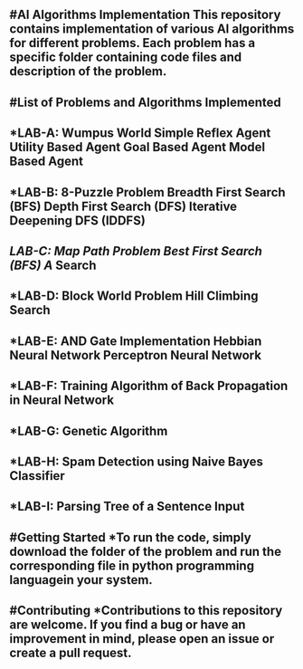 #AI Algorithms Implementation
This repository contains implementation of various AI algorithms for different problems. Each problem has a specific folder containing code files and description of the problem.
---
#List of Problems and Algorithms Implemented
---
*LAB-A: Wumpus World
    Simple Reflex Agent
    Utility Based Agent
    Goal Based Agent
    Model Based Agent
---
*LAB-B: 8-Puzzle Problem
    Breadth First Search (BFS)
    Depth First Search (DFS)
    Iterative Deepening DFS (IDDFS)
---
*LAB-C: Map Path Problem
    Best First Search (BFS)
    A* Search
---
*LAB-D: Block World Problem
    Hill Climbing Search
---
*LAB-E: AND Gate Implementation
    Hebbian Neural Network
    Perceptron Neural Network
---
*LAB-F: Training Algorithm of Back Propagation in Neural Network
---
*LAB-G: Genetic Algorithm
---
*LAB-H: Spam Detection using Naive Bayes Classifier
---
*LAB-I: Parsing Tree of a Sentence Input
---
#Getting Started
*To run the code, simply download the folder of the problem and run the corresponding file in python programming languagein your system.
---
#Contributing
*Contributions to this repository are welcome. If you find a bug or have an improvement in mind, please open an issue or create a pull request.
---
